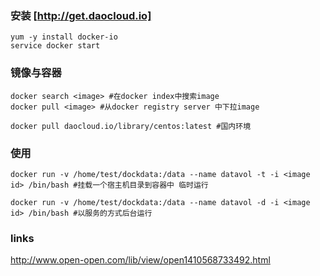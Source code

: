 ### 安装 [http://get.daocloud.io]
```shell
yum -y install docker-io
service docker start

```

### 镜像与容器

```shell
docker search <image> #在docker index中搜索image
docker pull <image> #从docker registry server 中下拉image

docker pull daocloud.io/library/centos:latest #国内环境
```

### 使用

```shell
docker run -v /home/test/dockdata:/data --name datavol -t -i <image id> /bin/bash #挂载一个宿主机目录到容器中 临时运行

docker run -v /home/test/dockdata:/data --name datavol -d -i <image id> /bin/bash #以服务的方式后台运行
```

### links

http://www.open-open.com/lib/view/open1410568733492.html

